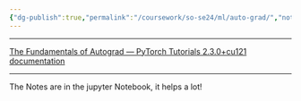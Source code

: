 ```yaml
---
{"dg-publish":true,"permalink":"/coursework/so-se24/ml/auto-grad/","noteIcon":""}
---
```


---
[The Fundamentals of Autograd — PyTorch Tutorials 2.3.0+cu121 documentation](https://pytorch.org/tutorials/beginner/introyt/autogradyt_tutorial.html)

---

The Notes are in the jupyter Notebook, it helps a lot!
